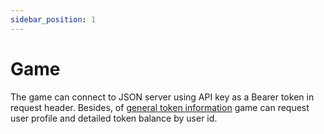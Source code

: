 ```yaml
---
sidebar_position: 1
---
```


# Game

The game can connect to JSON server using API key as a Bearer token in request header. Besides, of [general token
information](/docs/integrations/open-sea/) game can request user profile and detailed token balance by user id.
